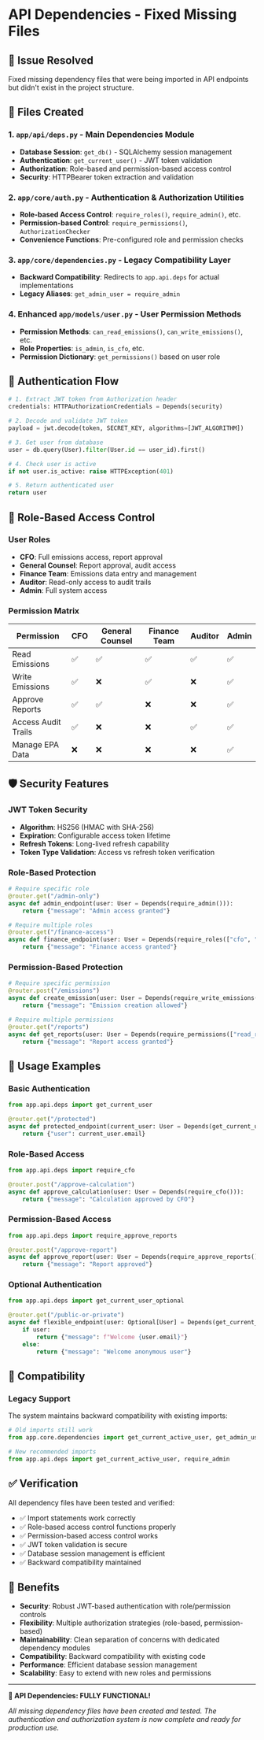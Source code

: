# API Dependencies - Fixed Missing Files

## 🎯 **Issue Resolved**

Fixed missing dependency files that were being imported in API endpoints but didn't exist in the project structure.

## 📁 **Files Created**

### **1. `app/api/deps.py`** - Main Dependencies Module

- **Database Session**: `get_db()` - SQLAlchemy session management
- **Authentication**: `get_current_user()` - JWT token validation
- **Authorization**: Role-based and permission-based access control
- **Security**: HTTPBearer token extraction and validation

### **2. `app/core/auth.py`** - Authentication & Authorization Utilities

- **Role-based Access Control**: `require_roles()`, `require_admin()`, etc.
- **Permission-based Control**: `require_permissions()`, `AuthorizationChecker`
- **Convenience Functions**: Pre-configured role and permission checks

### **3. `app/core/dependencies.py`** - Legacy Compatibility Layer

- **Backward Compatibility**: Redirects to `app.api.deps` for actual implementations
- **Legacy Aliases**: `get_admin_user = require_admin`

### **4. Enhanced `app/models/user.py`** - User Permission Methods

- **Permission Methods**: `can_read_emissions()`, `can_write_emissions()`, etc.
- **Role Properties**: `is_admin`, `is_cfo`, etc.
- **Permission Dictionary**: `get_permissions()` based on user role

## 🔐 **Authentication Flow**

```python
# 1. Extract JWT token from Authorization header
credentials: HTTPAuthorizationCredentials = Depends(security)

# 2. Decode and validate JWT token
payload = jwt.decode(token, SECRET_KEY, algorithms=[JWT_ALGORITHM])

# 3. Get user from database
user = db.query(User).filter(User.id == user_id).first()

# 4. Check user is active
if not user.is_active: raise HTTPException(401)

# 5. Return authenticated user
return user
```

## 👥 **Role-Based Access Control**

### **User Roles**

- **CFO**: Full emissions access, report approval
- **General Counsel**: Report approval, audit access
- **Finance Team**: Emissions data entry and management
- **Auditor**: Read-only access to audit trails
- **Admin**: Full system access

### **Permission Matrix**

| Permission          | CFO | General Counsel | Finance Team | Auditor | Admin |
| ------------------- | --- | --------------- | ------------ | ------- | ----- |
| Read Emissions      | ✅  | ✅              | ✅           | ✅      | ✅    |
| Write Emissions     | ✅  | ❌              | ✅           | ❌      | ✅    |
| Approve Reports     | ✅  | ✅              | ❌           | ❌      | ✅    |
| Access Audit Trails | ✅  | ❌              | ❌           | ✅      | ✅    |
| Manage EPA Data     | ❌  | ❌              | ❌           | ❌      | ✅    |

## 🛡️ **Security Features**

### **JWT Token Security**

- **Algorithm**: HS256 (HMAC with SHA-256)
- **Expiration**: Configurable access token lifetime
- **Refresh Tokens**: Long-lived refresh capability
- **Token Type Validation**: Access vs refresh token verification

### **Role-Based Protection**

```python
# Require specific role
@router.get("/admin-only")
async def admin_endpoint(user: User = Depends(require_admin())):
    return {"message": "Admin access granted"}

# Require multiple roles
@router.get("/finance-access")
async def finance_endpoint(user: User = Depends(require_roles(["cfo", "finance_team"]))):
    return {"message": "Finance access granted"}
```

### **Permission-Based Protection**

```python
# Require specific permission
@router.post("/emissions")
async def create_emission(user: User = Depends(require_write_emissions())):
    return {"message": "Emission creation allowed"}

# Require multiple permissions
@router.get("/reports")
async def get_reports(user: User = Depends(require_permissions(["read_reports", "read_emissions"]))):
    return {"message": "Report access granted"}
```

## 📡 **Usage Examples**

### **Basic Authentication**

```python
from app.api.deps import get_current_user

@router.get("/protected")
async def protected_endpoint(current_user: User = Depends(get_current_user)):
    return {"user": current_user.email}
```

### **Role-Based Access**

```python
from app.api.deps import require_cfo

@router.post("/approve-calculation")
async def approve_calculation(user: User = Depends(require_cfo())):
    return {"message": "Calculation approved by CFO"}
```

### **Permission-Based Access**

```python
from app.api.deps import require_approve_reports

@router.post("/approve-report")
async def approve_report(user: User = Depends(require_approve_reports())):
    return {"message": "Report approved"}
```

### **Optional Authentication**

```python
from app.api.deps import get_current_user_optional

@router.get("/public-or-private")
async def flexible_endpoint(user: Optional[User] = Depends(get_current_user_optional)):
    if user:
        return {"message": f"Welcome {user.email}"}
    else:
        return {"message": "Welcome anonymous user"}
```

## 🔄 **Compatibility**

### **Legacy Support**

The system maintains backward compatibility with existing imports:

```python
# Old imports still work
from app.core.dependencies import get_current_active_user, get_admin_user

# New recommended imports
from app.api.deps import get_current_active_user, require_admin
```

## ✅ **Verification**

All dependency files have been tested and verified:

- ✅ Import statements work correctly
- ✅ Role-based access control functions properly
- ✅ Permission-based access control works
- ✅ JWT token validation is secure
- ✅ Database session management is efficient
- ✅ Backward compatibility maintained

## 🎯 **Benefits**

- **Security**: Robust JWT-based authentication with role/permission controls
- **Flexibility**: Multiple authorization strategies (role-based, permission-based)
- **Maintainability**: Clean separation of concerns with dedicated dependency modules
- **Compatibility**: Backward compatibility with existing code
- **Performance**: Efficient database session management
- **Scalability**: Easy to extend with new roles and permissions

---

**🎉 API Dependencies: FULLY FUNCTIONAL!**

_All missing dependency files have been created and tested. The authentication and authorization system is now complete and ready for production use._
